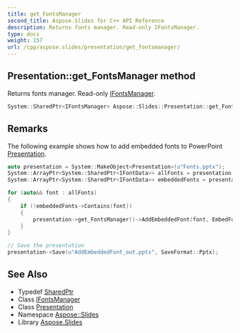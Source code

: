 ```yaml
---
title: get_FontsManager
second_title: Aspose.Slides for C++ API Reference
description: Returns fonts manager. Read-only IFontsManager.
type: docs
weight: 157
url: /cpp/aspose.slides/presentation/get_fontsmanager/
---
```

## Presentation::get_FontsManager method


Returns fonts manager. Read-only [IFontsManager](../../ifontsmanager/).

```cpp
System::SharedPtr<IFontsManager> Aspose::Slides::Presentation::get_FontsManager() override
```

## Remarks


The following example shows how to add embedded fonts to PowerPoint [Presentation](../). 
```cpp
auto presentation = System::MakeObject<Presentation>(u"Fonts.pptx");
System::ArrayPtr<System::SharedPtr<IFontData>> allFonts = presentation->get_FontsManager()->GetFonts();
System::ArrayPtr<System::SharedPtr<IFontData>> embeddedFonts = presentation->get_FontsManager()->GetEmbeddedFonts();

for (auto&& font : allFonts)
{
    if (!embeddedFonts->Contains(font))
    {
        presentation->get_FontsManager()->AddEmbeddedFont(font, EmbedFontCharacters::All);
    }
}

// Save the presentation
presentation->Save(u"AddEmbeddedFont_out.pptx", SaveFormat::Pptx);
```




## See Also

* Typedef [SharedPtr](../../../system/sharedptr/)
* Class [IFontsManager](../../ifontsmanager/)
* Class [Presentation](../)
* Namespace [Aspose::Slides](../../)
* Library [Aspose.Slides](../../../)
